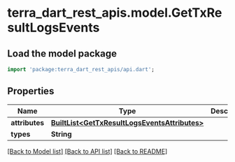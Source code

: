 # terra_dart_rest_apis.model.GetTxResultLogsEvents

## Load the model package
```dart
import 'package:terra_dart_rest_apis/api.dart';
```

## Properties
Name | Type | Description | Notes
------------ | ------------- | ------------- | -------------
**attributes** | [**BuiltList&lt;GetTxResultLogsEventsAttributes&gt;**](GetTxResultLogsEventsAttributes.md) |  | 
**types** | **String** |  | 

[[Back to Model list]](../README.md#documentation-for-models) [[Back to API list]](../README.md#documentation-for-api-endpoints) [[Back to README]](../README.md)


